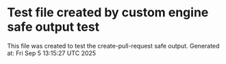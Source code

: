 # Test file created by custom engine safe output test
This file was created to test the create-pull-request safe output.
Generated at: Fri Sep  5 13:15:27 UTC 2025
